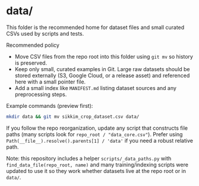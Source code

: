 # data/

This folder is the recommended home for dataset files and small curated CSVs used by scripts and tests.

Recommended policy

- Move CSV files from the repo root into this folder using `git mv` so history is preserved.
- Keep only small, curated examples in Git. Large raw datasets should be stored externally (S3, Google Cloud, or a release asset) and referenced here with a small pointer file.
- Add a small index like `MANIFEST.md` listing dataset sources and any preprocessing steps.

Example commands (preview first):

```bash
mkdir data && git mv sikkim_crop_dataset.csv data/
```

If you follow the repo reorganization, update any script that constructs file paths (many scripts look for `repo_root / "data_core.csv"`). Prefer using `Path(__file__).resolve().parents[1] / 'data'` if you need a robust relative path.

Note: this repository includes a helper `scripts/_data_paths.py` with `find_data_file(repo_root, name)` and many training/indexing scripts were updated to use it so they work whether datasets live at the repo root or in `data/`.
